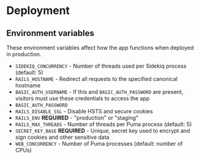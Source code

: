 # Deployment

## Environment variables

These environment variables affect how the app functions when deployed in production.

- `SIDEKIQ_CONCURRENCY` - Number of threads used per Sidekiq process (default: 5)
- `RAILS_HOSTNAME` - Redirect all requests to the specified canonical hostname
- `BASIC_AUTH_USERNAME` - If this and `BASIC_AUTH_PASSWORD` are present, visitors must use these credentials to access the app
- `BASIC_AUTH_PASSWORD`
- `RAILS_DISABLE_SSL` - Disable HSTS and secure cookies
- `RAILS_ENV` **REQUIRED** - "production" or "staging"
- `RAILS_MAX_THREADS` - Number of threads per Puma process (default: 5)
- `SECRET_KEY_BASE` **REQUIRED** - Unique, secret key used to encrypt and sign cookies and other sensitive data
- `WEB_CONCURRENCY` - Number of Puma processes (default: number of CPUs)
